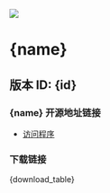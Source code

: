 ![]({img_url})
# {name} 

## 版本 ID: {id}

### {name} 开源地址链接
- [访问程序]({program_url})


### 下载链接

{download_table}